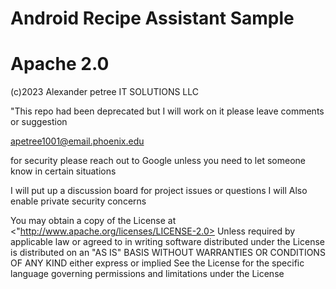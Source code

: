 # Android Recipe Assistant Sample

Apache 2.0 
===================
(c)2023 
Alexander petree IT
SOLUTIONS LLC


"This repo had 
been deprecated but 
I will work on it 
please leave 
comments or suggestion 

<apetree1001@email.phoenix.edu>

for security please reach out to Google 
unless you need to let someone know in certain situations

I will put up a 
discussion board for
project issues or questions I will Also enable private security concerns


You may obtain a copy of the License at    <"http://www.apache.org/licenses/LICENSE-2.0>
   Unless required
by applicable law or agreed to in writing
software distributed under the License 
is distributed on an 
"AS IS" 
BASIS WITHOUT WARRANTIES OR 
CONDITIONS OF ANY KIND
either express or implied
See the License for the specific
language governing permissions
and limitations under the License
